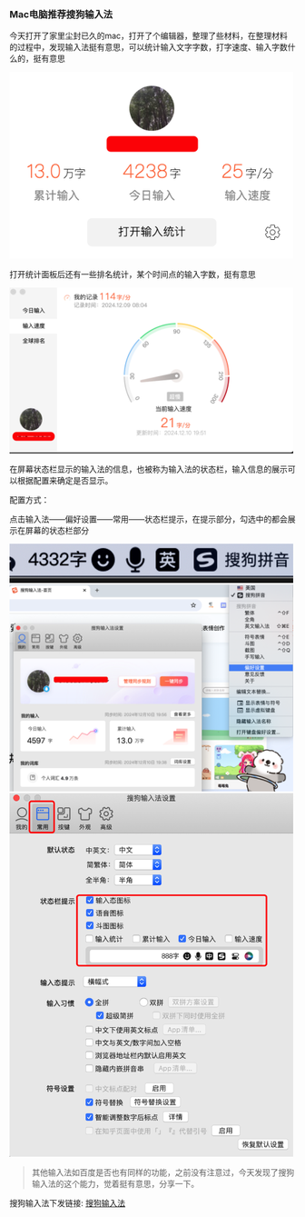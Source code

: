 ### Mac电脑推荐搜狗输入法

今天打开了家里尘封已久的mac，打开了个编辑器，整理了些材料，在整理材料的过程中，发现输入法挺有意思，可以统计输入文字字数，打字速度、输入字数什么的，挺有意思

<img src="./images/i1.png" width="500" />

打开统计面板后还有一些排名统计，某个时间点的输入字数，挺有意思

<img src="./images/i2.png" width="500" />

在屏幕状态栏显示的输入法的信息，也被称为输入法的状态栏，输入信息的展示可以根据配置来确定是否显示。

配置方式：

点击输入法——偏好设置——常用——状态栏提示，在提示部分，勾选中的都会展示在屏幕的状态栏部分

<img src="./images/i3.png" width="500" />

<img src="./images/i4.png" width="500" />

<img src="./images/i5.png" width="500" />

> 其他输入法如百度是否也有同样的功能，之前没有注意过，今天发现了搜狗输入法的这个能力，觉着挺有意思，分享一下。

搜狗输入法下发链接: [搜狗输入法](https://shurufa.sogou.com/)